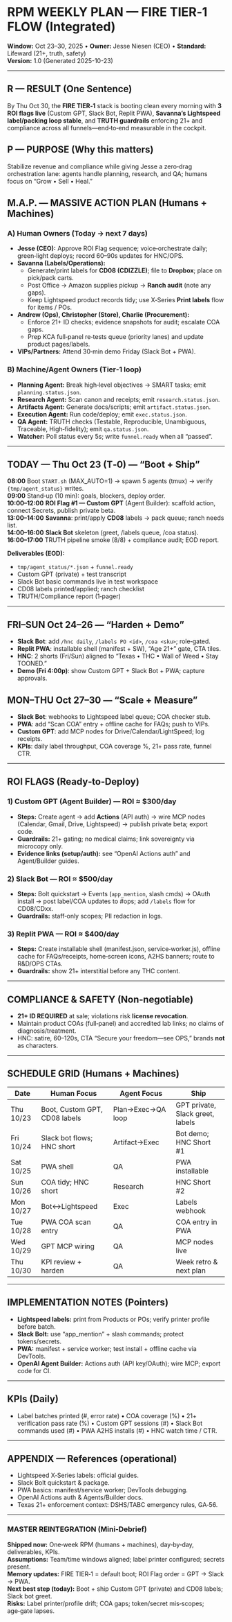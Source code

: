 # RPM WEEKLY PLAN — FIRE TIER‑1 FLOW (Integrated)  
**Window:** Oct 23–30, 2025 • **Owner:** Jesse Niesen (CEO) • **Standard:** Lifeward (21+, truth, safety)  
**Version:** 1.0 (Generated 2025-10-23)

---

## R — RESULT (One Sentence)
By Thu Oct 30, the **FIRE TIER‑1** stack is booting clean every morning with **3 ROI flags live** (Custom GPT, Slack Bot, Replit PWA), **Savanna’s Lightspeed label/packing loop stable**, and **TRUTH guardrails** enforcing 21+ and compliance across all funnels—end‑to‑end measurable in the cockpit.

## P — PURPOSE (Why this matters)
Stabilize revenue and compliance while giving Jesse a zero‑drag orchestration lane: agents handle planning, research, and QA; humans focus on “Grow • Sell • Heal.”

## M.A.P. — MASSIVE ACTION PLAN (Humans + Machines)
### A) Human Owners (Today → next 7 days)
- **Jesse (CEO):** Approve ROI Flag sequence; voice‑orchestrate daily; green‑light deploys; record 60–90s updates for HNC/OPS.  
- **Savanna (Labels/Operations):** 
  - Generate/print labels for **CD08 (CDIZZLE)**; file to **Dropbox**; place on pick/pack carts.  
  - Post Office → Amazon supplies pickup → **Ranch audit** (note any gaps).  
  - Keep Lightspeed product records tidy; use X‑Series **Print labels** flow for items / POs.  
- **Andrew (Ops), Christopher (Store), Charlie (Procurement):**
  - Enforce 21+ ID checks; evidence snapshots for audit; escalate COA gaps.  
  - Prep KCA full‑panel re‑tests queue (priority lanes) and update product pages/labels.  
- **VIPs/Partners:** Attend 30‑min demo Friday (Slack Bot + PWA).

### B) Machine/Agent Owners (Tier‑1 loop)
- **Planning Agent:** Break high‑level objectives → SMART tasks; emit `planning.status.json`.
- **Research Agent:** Scan canon and receipts; emit `research.status.json`.
- **Artifacts Agent:** Generate docs/scripts; emit `artifact.status.json`.
- **Execution Agent:** Run code/deploy; emit `exec.status.json`.
- **QA Agent:** TRUTH checks (Testable, Reproducible, Unambiguous, Traceable, High‑fidelity); emit `qa.status.json`.
- **Watcher:** Poll status every 5s; write `funnel.ready` when all “passed”.

---

## TODAY — Thu Oct 23 (T‑0) — “Boot + Ship”
**08:00** Boot `START.sh` (MAX_AUTO=1) → spawn 5 agents (tmux) → verify `{tmp/agent_status}` writes.  
**09:00** Stand‑up (10 min): goals, blockers, deploy order.  
**10:00–12:00** **ROI Flag #1 — Custom GPT** (Agent Builder): scaffold action, connect Secrets, publish private beta.  
**13:00–14:00** **Savanna**: print/apply **CD08** labels → pack queue; ranch needs list.  
**14:00–16:00** **Slack Bot** skeleton (greet, /labels queue, /coa status).  
**16:00–17:00** TRUTH pipeline smoke (8/8) + compliance audit; EOD report.

**Deliverables (EOD):**  
- `tmp/agent_status/*.json` + `funnel.ready`  
- Custom GPT (private) + test transcript  
- Slack Bot basic commands live in test workspace  
- CD08 labels printed/applied; ranch checklist  
- TRUTH/Compliance report (1‑pager)

---

## FRI–SUN Oct 24–26 — “Harden + Demo”
- **Slack Bot**: add `/hnc daily`, `/labels PO <id>`, `/coa <sku>`; role‑gated.  
- **Replit PWA**: installable shell (manifest + SW), “Age 21+” gate, CTA tiles.  
- **HNC**: 2 shorts (Fri/Sun) aligned to “Texas • THC • Wall of Weed • Stay TOONED.”  
- **Demo (Fri 4:00p)**: show Custom GPT + Slack Bot + PWA; capture approvals.

## MON–THU Oct 27–30 — “Scale + Measure”
- **Slack Bot**: webhooks to Lightspeed label queue; COA checker stub.  
- **PWA**: add “Scan COA” entry + offline cache for FAQs; push to VIPs.  
- **Custom GPT**: add MCP nodes for Drive/Calendar/LightSpeed; log receipts.  
- **KPIs**: daily label throughput, COA coverage %, 21+ pass rate, funnel CTR.

---

## ROI FLAGS (Ready‑to‑Deploy)

### 1) Custom GPT (Agent Builder) — **ROI ≈ $300/day**
- **Steps:** Create agent → add **Actions** (API auth) → wire MCP nodes (Calendar, Gmail, Drive, Lightspeed) → publish private beta; export code.  
- **Guardrails:** 21+ gating; no medical claims; link sovereignty via microcopy only.  
- **Evidence links (setup/auth):** see “OpenAI Actions auth” and Agent/Builder guides.  

### 2) Slack Bot — **ROI ≈ $500/day**
- **Steps:** Bolt quickstart → Events (`app_mention`, slash cmds) → OAuth install → post label/COA updates to #ops; add `/labels` flow for CD08/CDxx.  
- **Guardrails:** staff‑only scopes; PII redaction in logs.

### 3) Replit PWA — **ROI ≈ $400/day**
- **Steps:** Create installable shell (manifest.json, service‑worker.js), offline cache for FAQs/receipts, home‑screen icons, A2HS banners; route to R&D/OPS CTAs.  
- **Guardrails:** show 21+ interstitial before any THC content.

---

## COMPLIANCE & SAFETY (Non‑negotiable)
- **21+ ID REQUIRED** at sale; violations risk **license revocation**.  
- Maintain product COAs (full‑panel) and accredited lab links; no claims of diagnosis/treatment.  
- HNC: satire, 60–120s, CTA “Secure your freedom—see OPS,” brands **not** as characters.

---

## SCHEDULE GRID (Humans + Machines)

| Date | Human Focus | Agent Focus | Ship |
|---|---|---|---|
| Thu 10/23 | Boot, Custom GPT, CD08 labels | Plan→Exec→QA loop | GPT private, Slack greet, labels |
| Fri 10/24 | Slack bot flows; HNC short | Artifact→Exec | Bot demo; HNC Short #1 |
| Sat 10/25 | PWA shell | QA | PWA installable |
| Sun 10/26 | COA tidy; HNC short | Research | HNC Short #2 |
| Mon 10/27 | Bot↔Lightspeed | Exec | Labels webhook |
| Tue 10/28 | PWA COA scan entry | QA | COA entry in PWA |
| Wed 10/29 | GPT MCP wiring | QA | MCP nodes live |
| Thu 10/30 | KPI review + harden | QA | Week retro & next plan |

---

## IMPLEMENTATION NOTES (Pointers)
- **Lightspeed labels:** print from Products or POs; verify printer profile before batch.  
- **Slack Bolt:** use “app_mention” + slash commands; protect tokens/secrets.  
- **PWA:** manifest + service worker; test install + offline cache via DevTools.  
- **OpenAI Agent Builder:** Actions auth (API key/OAuth); wire MCP; export code for CI.

---

## KPIs (Daily)
- Label batches printed (#, error rate) • COA coverage (%) • 21+ verification pass rate (%) • Custom GPT sessions (#) • Slack Bot commands used (#) • PWA A2HS installs (#) • HNC watch time / CTR.

---

## APPENDIX — References (operational)
- Lightspeed X‑Series labels: official guides.  
- Slack Bolt quickstart & package.  
- PWA basics: manifest/service worker; DevTools debugging.  
- OpenAI Actions auth & Agents/Builder docs.  
- Texas 21+ enforcement context: DSHS/TABC emergency rules, GA‑56.

---

### MASTER REINTEGRATION (Mini‑Debrief)
**Shipped now:** One‑week RPM (humans + machines), day‑by‑day, deliverables, KPIs.  
**Assumptions:** Team/time windows aligned; label printer configured; secrets present.  
**Memory updates:** FIRE TIER‑1 = default boot; ROI Flag order = GPT → Slack → PWA.  
**Next best step (today):** Boot + ship Custom GPT (private) and CD08 labels; Slack bot greet.  
**Risks:** Label printer/profile drift; COA gaps; token/secret mis‑scopes; age‑gate lapses.